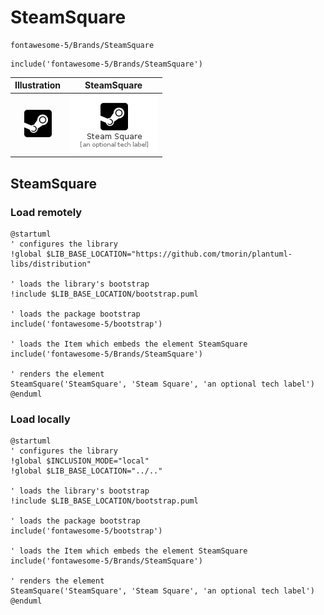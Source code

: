 # SteamSquare


```text
fontawesome-5/Brands/SteamSquare
```

```text
include('fontawesome-5/Brands/SteamSquare')
```



| Illustration | SteamSquare |
| :---: | :---: |
| ![illustration for Illustration](../../fontawesome-5/Brands/SteamSquare.png) | ![illustration for SteamSquare](../../fontawesome-5/Brands/SteamSquare.Local.png) |




## SteamSquare

### Load remotely
```plantuml
@startuml
' configures the library
!global $LIB_BASE_LOCATION="https://github.com/tmorin/plantuml-libs/distribution"

' loads the library's bootstrap
!include $LIB_BASE_LOCATION/bootstrap.puml

' loads the package bootstrap
include('fontawesome-5/bootstrap')

' loads the Item which embeds the element SteamSquare
include('fontawesome-5/Brands/SteamSquare')

' renders the element
SteamSquare('SteamSquare', 'Steam Square', 'an optional tech label')
@enduml
```

### Load locally
```plantuml
@startuml
' configures the library
!global $INCLUSION_MODE="local"
!global $LIB_BASE_LOCATION="../.."

' loads the library's bootstrap
!include $LIB_BASE_LOCATION/bootstrap.puml

' loads the package bootstrap
include('fontawesome-5/bootstrap')

' loads the Item which embeds the element SteamSquare
include('fontawesome-5/Brands/SteamSquare')

' renders the element
SteamSquare('SteamSquare', 'Steam Square', 'an optional tech label')
@enduml
```


